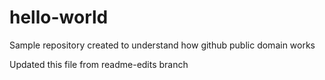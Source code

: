 # hello-world
Sample repository created to understand how github public domain works
 
Updated this file from readme-edits branch
